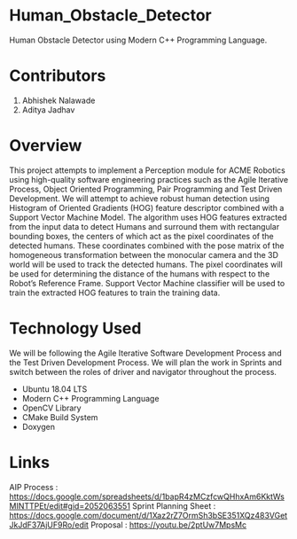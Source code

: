 # Human_Obstacle_Detector

Human Obstacle Detector using Modern C++ Programming Language.

# Contributors

1) Abhishek Nalawade
2) Aditya Jadhav

# Overview

This project attempts to implement a Perception module for ACME Robotics using high-quality software engineering practices such as the Agile Iterative
Process, Object Oriented Programming, Pair Programming and Test Driven Development. We will attempt to achieve robust human detection using Histogram
of Oriented Gradients (HOG) feature descriptor combined with a Support Vector Machine Model. The algorithm uses HOG features extracted from the input
data to detect Humans and surround them with rectangular bounding boxes, the centers of which act as the pixel coordinates of the detected humans.
These coordinates combined with the pose matrix of the homogeneous transformation between the monocular camera and the 3D world will be used to 
track the detected humans. The pixel coordinates will be used for determining the distance of the humans with respect to the Robot’s Reference Frame.
Support Vector Machine classifier will be used to train the extracted HOG features to train the training data.

# Technology Used

We will be following the Agile Iterative Software Development Process and the Test Driven Development Process.
We will plan the work in Sprints and switch between the roles of driver and navigator throughout the process. 

- Ubuntu 18.04 LTS
- Modern C++ Programming Language
- OpenCV Library
- CMake Build System
- Doxygen 

# Links

AIP Process           : https://docs.google.com/spreadsheets/d/1bapR4zMCzfcwQHhxAm6KktWsMINTTPEt/edit#gid=2052063551
Sprint Planning Sheet : https://docs.google.com/document/d/1Xaz2rZ7OrmSh3bSE351XQz483VGetJkJdF37AjUF9Ro/edit
Proposal              : https://youtu.be/2ptUw7MpsMc
